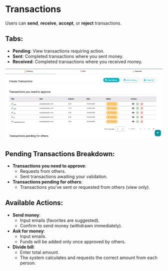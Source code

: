 # Transactions

Users can **send**, **receive**, **accept**, or **reject** transactions.

## Tabs:
- **Pending**: View transactions requiring action.
- **Sent**: Completed transactions where you sent money.
- **Received**: Completed transactions where you received money.

![Transactions page](./images/transactions-user.png)

## Pending Transactions Breakdown:

- **Transactions you need to approve**:
  - Requests from others.
  - Sent transactions awaiting your validation.
- **Transactions pending for others**:
  - Transactions you've sent or requested from others (view only).

## Available Actions:
- **Send money**:
  - Input emails (favorites are suggested).
  - Confirm to send money (withdrawn immediately).
- **Ask for money**:
  - Input emails.
  - Funds will be added only once approved by others.
- **Divide bill**:
  - Enter total amount.
  - The system calculates and requests the correct amount from each person.
